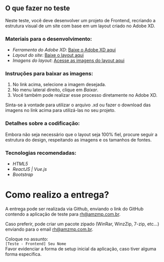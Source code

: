 
## O que fazer no teste

Neste teste, você deve desenvolver um projeto de Frontend, recriando a estrutura visual de um site com base em um layout criado no Adobe XD.

### Materiais para o desenvolvimento:

- *Ferramenta do Adobe XD*: [Baixe o Adobe XD aqui](https://amzmp.com.br/teste/AdobeXD.zip)
- *Layout do site*: [Baixe o layout aqui](https://amzmp.com.br/teste/Layout.zip)
- *Imagens do layout*: [Acesse as imagens do layout aqui](https://xd.adobe.com/view/a1a6e7d6-9c87-4934-a3db-18379b418596-f4f5/specs/)

### Instruções para baixar as imagens:
1. No link acima, selecione a imagem desejada.
2. No menu lateral direito, clique em *Baixar*.
3. Você também pode realizar esse processo diretamente no Adobe XD.

Sinta-se à vontade para utilizar o arquivo .xd ou fazer o download das imagens no link acima para utilizá-las no seu projeto.

### Detalhes sobre a codificação:
Embora não seja necessário que o layout seja 100% fiel, procure seguir a estrutura do design, respeitando as imagens e os tamanhos de fontes.

### Tecnologias recomendadas:
- *HTML5*
- *ReactJS | Vue.js*
- *Bootstrap*


# Como realizo a entrega?
A entrega pode ser realizada via Github, enviando o link do GitHub contendo a aplicação de teste para rh@amzmp.com.br.

Caso preferir, pode criar um pacote zipado (WinRar, WinzZip, 7-zip, etc...) enviando para o email rh@amzmp.com.br.

Coloque no assunto:  
`[Teste - Frontend] Seu Nome`  
Favor evidenciar a forma de setup inicial da aplicação, caso tiver alguma forma específica.
